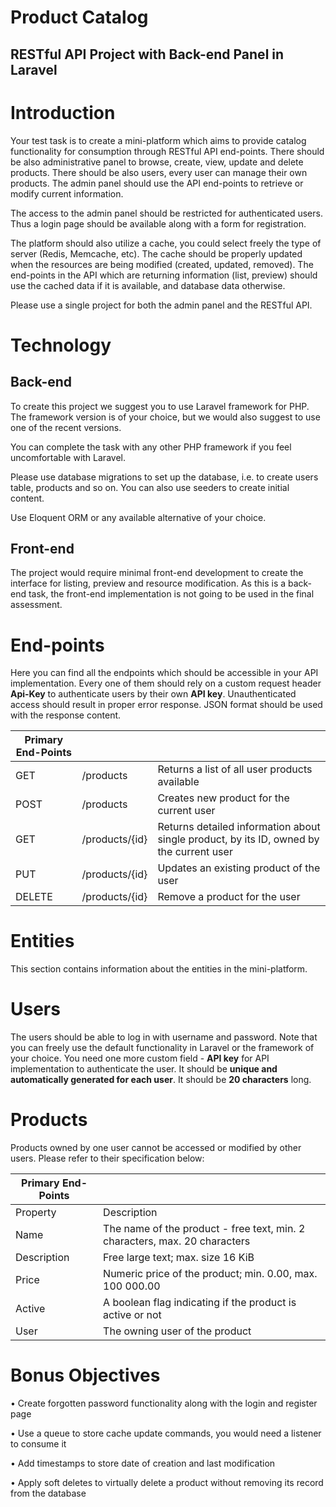 # Product Catalog
## RESTful API Project with Back-end Panel in Laravel

# Introduction

Your test task is to create a mini-platform which aims to provide catalog functionality for
consumption through RESTful API end-points. There should be also administrative panel to
browse, create, view, update and delete products. There should be also users, every user can
manage their own products. The admin panel should use the API end-points to retrieve or modify
current information.

The access to the admin panel should be restricted for authenticated users. Thus a login page
should be available along with a form for registration.

The platform should also utilize a cache, you could select freely the type of server (Redis,
Memcache, etc). The cache should be properly updated when the resources are being modified
(created, updated, removed). The end-points in the API which are returning information (list,
preview) should use the cached data if it is available, and database data otherwise.

Please use a single project for both the admin panel and the RESTful API.

# Technology

## Back-end

To create this project we suggest you to use Laravel framework for PHP. The framework version is
of your choice, but we would also suggest to use one of the recent versions.

You can complete the task with any other PHP framework if you feel uncomfortable with Laravel.

Please use database migrations to set up the database, i.e. to create users table, products and so
on. You can also use seeders to create initial content.

Use Eloquent ORM or any available alternative of your choice.

## Front-end

The project would require minimal front-end development to create the interface for listing,
preview and resource modification. As this is a back-end task, the front-end implementation is not
going to be used in the final assessment.

# End-points
Here you can find all the endpoints which should be accessible in your API implementation. Every
one of them should rely on a custom request header **Api-Key** to authenticate users by their own
**API key**. Unauthenticated access should result in proper error response. JSON format should be
used with the response content.

| Primary End-Points |||
| ------------- |---------------|-------|
| GET      | /products      | Returns a list of all user products available |
| POST     | /products      | Creates new product for the current user |
| GET      | /products/{id} | Returns detailed information about single product, by its ID, owned by the current user |
| PUT      | /products/{id} | Updates an existing product of the user |
| DELETE   | /products/{id} | Remove a product for the user |

# Entities

This section contains information about the entities in the mini-platform.

# Users

The users should be able to log in with username and password. Note that you can freely use the
default functionality in Laravel or the framework of your choice. You need one more custom field -
**API key** for API implementation to authenticate the user. It should be **unique and automatically
generated for each user**. It should be **20 characters** long.

# Products

Products owned by one user cannot be accessed or modified by other users. Please refer to their
specification below:

| Primary End-Points ||
| ------------- |---------------|
| Property      | Description      |
| Name     | The name of the product - free text, min. 2 characters, max. 20 characters      |
| Description      | Free large text; max. size 16 KiB |
| Price      | Numeric price of the product; min. 0.00, max. 100 000.00 |
| Active   | A boolean flag indicating if the product is active or not |
| User   | The owning user of the product |

# Bonus Objectives
• Create forgotten password functionality along with the login and register page

• Use a queue to store cache update commands, you would need a listener to consume it

• Add timestamps to store date of creation and last modification

• Apply soft deletes to virtually delete a product without removing its record from the database